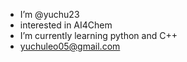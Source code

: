 - I’m @yuchu23
- interested in AI4Chem
- I’m currently learning python and C++
- yuchuleo05@gmail.com

<!---
yuchu23/yuchu23 is a ✨ special ✨ repository because its `README.md` (this file) appears on your GitHub profile.
You can click the Preview link to take a look at your changes.
--->
